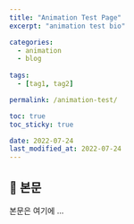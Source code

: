 ```yaml
---
title: "Animation Test Page"
excerpt: "animation test bio"

categories:
  - animation
  - blog
  
tags:
  - [tag1, tag2]

permalink: /animation-test/

toc: true
toc_sticky: true

date: 2022-07-24
last_modified_at: 2022-07-24
---
```


## 🦥 본문

본문은 여기에 ...
